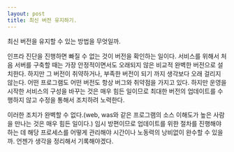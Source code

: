 ```yaml
---
layout: post
title: 최신 버전 유지하기.
---
```


최신 버전을 유지할 수 있는 방법을 무엇일까.

인프라 진단을 진행하면 빠질 수 없는 것이 버전을 확인하는 일이다. 서비스를 위해서 처음 서버를 구축할 때는 가장 안정적이면서도 오래되지 않은 비교적 완벽한 버전으로 설치한다. 하지만 그 버전이 취약하거나, 부족한 버전이 되기 까지 생각보다 오래 걸리지 않는다. 어떤 프로그램도 어떤 버전도 항상 버그와 취약점을 가지고 있다. 하지만 운영을 시작한 서비스의 구성을 바꾸는 것은 매우 힘든 일이므로 최대한 버전의 업데이트를 수행하지 않고 수정을 통해서 조치하려 노력한다.

이러한 조치가 완벽할 수 없다.(web, was와 같은 프로그램의 소스 이해도가 높은 사람을 만나는 것은 매우 힘든 일이다.) 임시 방편이므로 업데이트를 위한 절차를 진행해야 하는 데 해당 프로세스를 어떻게 관리해야 시간이나 노동력의 낭비없이 완수할 수 있을까. 언젠가 생각을 정리해서 기록해야겠다.
